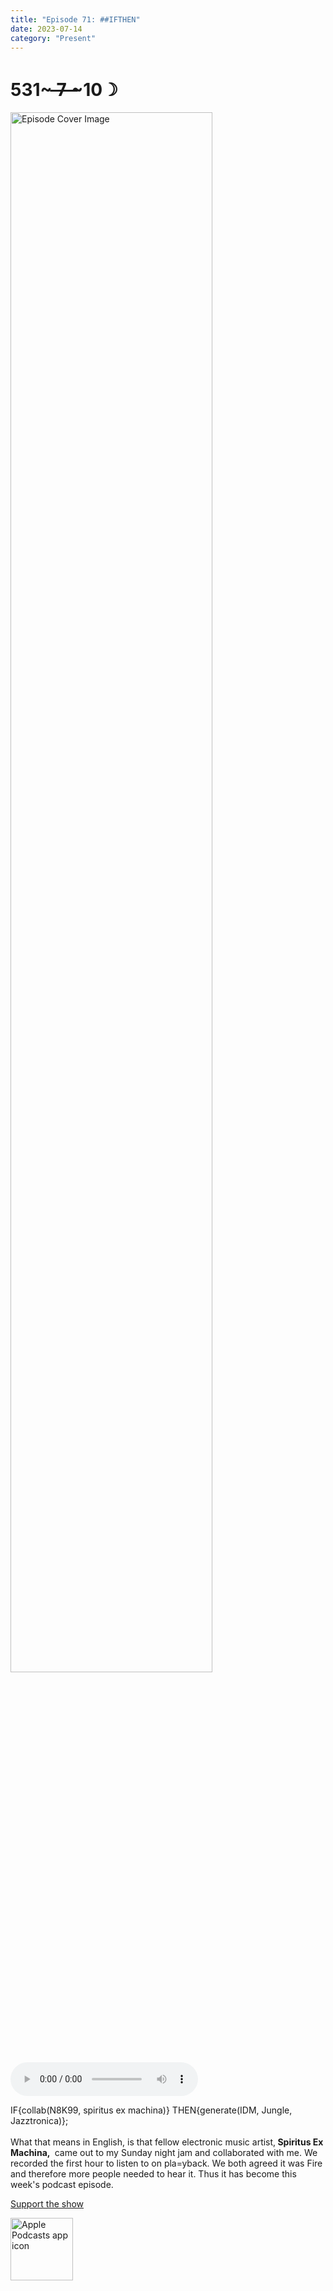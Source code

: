 ```yaml
---
title: "Episode 71: ##IFTHEN"
date: 2023-07-14
category: "Present"
---
```

# 531~ ̶7̶ ̶~10☽
<img src="https://artwork.captivate.fm/c0a6b038-0b3f-44c8-9b95-2f4ac62c457c/60854458c4d1acdf4e1c2f79c4137142d85d78e379bdafbd69bd34c85f5819ad.jpg" alt="Episode Cover Image" width=80%/>
<audio controls>
  <source src="https://podcasts.captivate.fm/media/082ef6c7-f3a3-437e-836b-e543631f79be/13223996-episode-71-ifthen.mp3" type="audio/mpeg">
  Your browser does not support the audio element.
</audio>

<p>IF{collab(N8K99, spiritus ex machina)} THEN{generate(IDM, Jungle, Jazztronica)};<br/><br/>What that means in English, is that fellow electronic music artist,<b> Spiritus Ex Machina, </b> came out to my Sunday night jam and collaborated with me. We recorded the first hour to listen to on pla=yback. We both agreed it was Fire and therefore more people needed to hear it. Thus it has become this week&apos;s podcast episode. </p><a rel="payment" href="https://www.paypal.com/donate/?hosted_button_id=WX3GRUK5BHJLS">Support the show</a>

<a href="https://podcasts.apple.com/us/podcast/living-room-music/id1608791560?tscg=30200&itsct=podcast_box_appicon&ls=1&mttnsubad=1608791560" style="display: inline-block;"><img src="https://toolbox.marketingtools.apple.com/api/v2/badges/app-icon-podcasts/standard/en-us" alt="Apple Podcasts app icon" style="width: 100px; height: 100px; vertical-align: middle; object-fit: contain;" /></a>
    